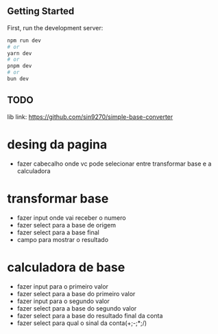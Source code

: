 ## Getting Started

First, run the development server:

```bash
npm run dev
# or
yarn dev
# or
pnpm dev
# or
bun dev
```
## TODO
lib link: https://github.com/sin9270/simple-base-converter
# desing da pagina
- fazer cabecalho onde vc pode selecionar entre transformar base e a calculadora
# transformar base
- fazer input onde vai receber o numero
- fazer select para a base de origem 
- fazer select para a base final
- campo para mostrar o resultado

# calculadora de base
- fazer input para o primeiro valor
- fazer select para a base do primeiro valor
- fazer input para o segundo valor
- fazer select para a base do segundo valor
- fazer select para a base do resultado final da conta
- fazer select para qual o sinal da conta(+;-;*;/)
